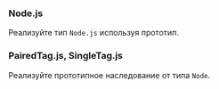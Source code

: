 ### Node.js

Реализуйте тип `Node.js` используя прототип.

### PairedTag.js, SingleTag.js

Реализуйте прототипное наследование от типа `Node`.
